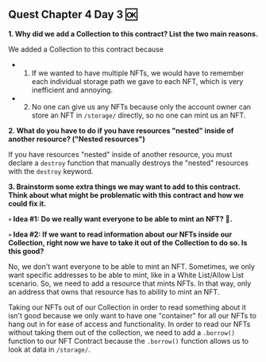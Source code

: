 ## Quest Chapter 4 Day 3 🆗

**1. Why did we add a Collection to this contract? List the two main reasons.**

We added a Collection to this contract because

- 1. If we wanted to have multiple NFTs, we would have to remember each individual storage path we gave to each NFT, which is very inefficient and annoying. 
- 2. No one can give us any NFTs because only the account owner can store an NFT in `/storage/` directly, so no one can mint us an NFT.

**2. What do you have to do if you have resources "nested" inside of another resource? ("Nested resources")**

If you have resources "nested" inside of another resource, you must declare a `destroy` function that manually destroys the "nested" resources with the `destroy` keyword.

**3. Brainstorm some extra things we may want to add to this contract. Think about what might be problematic with this contract and how we could fix it.**

  **◦ Idea #1: Do we really want everyone to be able to mint an NFT? 🤔.**
  
  **◦ Idea #2: If we want to read information about our NFTs inside our Collection, right now we have to take it out of the Collection to do so. Is this good?**

No, we don't want everyone to be able to mint an NFT. Sometimes, we only want specific addresses to be able to mint, like in a White List/Allow List scenario. So, we need to add a resource that mints NFTs. In that way, only an address that owns that resource has to ability to mint an NFT. 

Taking our NFTs out of our Collection in order to read something about it isn't good because we only want to have one "container" for all our NFTs to hang out in for ease of access and functionality. In order to read our NFTs without taking them out of the collection, we need to add a `.borrow()` function to our NFT Contract because the `.borrow()` function allows us to look at data in `/storage/`.
